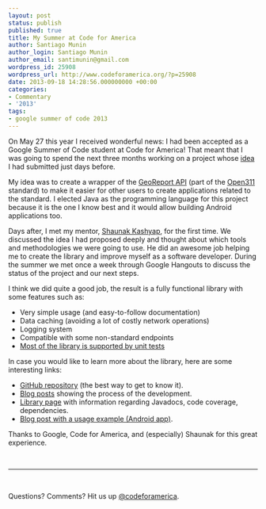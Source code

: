 ```yaml
---
layout: post
status: publish
published: true
title: My Summer at Code for America
author: Santiago Munin
author_login: Santiago Munin
author_email: santimunin@gmail.com
wordpress_id: 25908
wordpress_url: http://www.codeforamerica.org/?p=25908
date: 2013-09-18 14:28:56.000000000 +00:00
categories:
- Commentary
- '2013'
tags:
- google summer of code 2013
---
```

On May 27 this year I received wonderful news: I had been accepted as a Google Summer of Code student at Code for America! That meant that I was going to spend the next three months working on a project whose <a href="http://www.google-melange.com/gsoc/project/google/gsoc2013/santiagomunin/79001">idea</a> I had submitted just days before.

My idea was to create a wrapper of the <a href="http://wiki.open311.org/GeoReport_v2">GeoReport API</a> (part of the <a href="http://open311.org/">Open311</a> standard) to make it easier for other users to create applications related to the standard. I elected Java as the programming language for this project because it is the one I know best and it would allow building Android applications too.

Days after, I met my mentor, <a href="http://www.linkedin.com/in/ycombinator">Shaunak Kashyap</a>, for the first time. We discussed the idea I had proposed deeply and thought about which tools and methodologies we were going to use. He did an awesome job helping me to create the library and improve myself as a software developer. During the summer we met once a week through Google Hangouts to discuss the status of the project and our next steps.

I think we did quite a good job, the result is a fully functional library with some features such as:
<ul>
	<li>Very simple usage (and easy-to-follow documentation)</li>
	<li>Data caching (avoiding a lot of costly network operations)</li>
	<li>Logging system</li>
	<li>Compatible with some non-standard endpoints</li>
	<li><a href="http://codeforamerica.github.io/open311_java/cobertura/index.html">Most of the library is supported by unit tests</a></li>
</ul>
In case you would like to learn more about the library, here are some interesting links:
<ul>
	<li><a href="https://github.com/codeforamerica/open311_java">GitHub repository</a> (the best way to get to know it).</li>
	<li><a href="http://santimunin.blogspot.com.es/search?q=open311">Blog posts</a> showing the process of the development.</li>
	<li><a href="http://codeforamerica.github.io/open311_java/">Library page</a> with information regarding Javadocs, code coverage, dependencies.</li>
	<li><a href="http://santimunin.blogspot.se/2013/08/building-android-app-upon-open311-java.html">Blog post with a usage example (Android app)</a>.</li>
</ul>
Thanks to Google, Code for America, and (especially) Shaunak for this great experience.

&nbsp;

<hr />

&nbsp;

Questions? Comments? Hit us up <a href="http://twitter.com/codeforamerica">@codeforamerica</a>.
